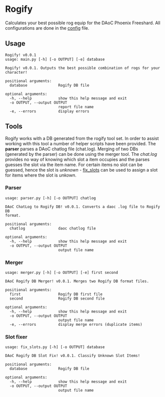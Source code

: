 # Rogify
Calculates your best possible rog equip for the DAoC Phoenix Freeshard.
All configurations are done in the [config](https://github.com/mpunkenhofer/Rogify/blob/master/rogify/__config__.py) file. 

## Usage
```
Rogify! v0.0.1
usage: main.py [-h] [-o OUTPUT] [-e] database

Rogify! v0.0.1. Outputs the best possible combination of rogs for your
character!

positional arguments:
  database              Rogify DB file

optional arguments:
  -h, --help            show this help message and exit
  -o OUTPUT, --output OUTPUT
                        report file name
  -e, --errors          display errors
```

## Tools

Rogify works with a DB generated from the rogify tool set. In order to assist working with this tool a number of helper scripts have been provided. The **parser** parses a DAoC chatlog file (chat.log). Merging of two DBs (generated by the parser) can be done using the merger tool. The *chat.log* provides no way of knowing which slot a item occupies and the parses guesses the slot via the item name. For certain items no slot can be guessed, hence the slot is *unknown* - [fix_slots](https://github.com/mpunkenhofer/Rogify/blob/master/rogify/tools/fix_slots.py) can be used to assign a slot for items where the slot is *unkown*. 

### Parser
```
usage: parser.py [-h] [-o OUTPUT] chatlog

DAoC ChatLog to Rogify DB! v0.0.1. Converts a daoc .log file to Rogify DB
format.

positional arguments:
  chatlog               daoc chatlog file

optional arguments:
  -h, --help            show this help message and exit
  -o OUTPUT, --output OUTPUT
                        output file name
```

### Merger
```
usage: merger.py [-h] [-o OUTPUT] [-e] first second

DAoC Rogify DB Merger! v0.0.1. Merges two Rogify DB format files.

positional arguments:
  first                 Rogify DB first file
  second                Rogify DB second file

optional arguments:
  -h, --help            show this help message and exit
  -o OUTPUT, --output OUTPUT
                        output file name
  -e, --errors          display merge errors (duplicate items)
```

### Slot fixer
```
usage: fix_slots.py [-h] [-o OUTPUT] database

DAoC Rogify DB Slot Fix! v0.0.1. Classify Unknown Slot Items!

positional arguments:
  database              Rogify DB file

optional arguments:
  -h, --help            show this help message and exit
  -o OUTPUT, --output OUTPUT
                        output file name
```
